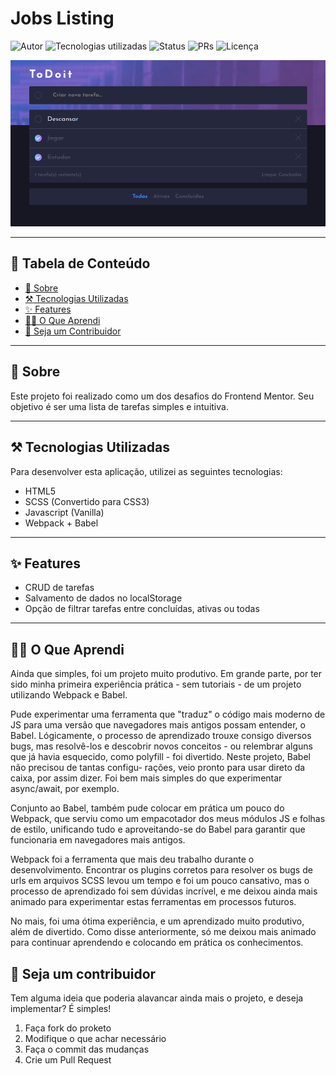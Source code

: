 # Jobs Listing

![Autor](https://img.shields.io/badge/author-Wendell%20Kenneddy-brightgreen)
![Tecnologias utilizadas](https://img.shields.io/badge/techs-HTML,%20SCSS,%20JS%20and%20Webpack%20+%20Babel-brightgreen)
![Status](https://img.shields.io/badge/status-Concluded-brightgreen)
![PRs](https://img.shields.io/badge/PRs-Welcome-brightgreen)
![Licença](https://img.shields.io/badge/license-MIT-brightgreen)

![Resultado Final](./public/assets/images/preview.png)

---

## :bookmark_tabs: Tabela de Conteúdo

- [:closed_book: Sobre](#closed_book-sobre)
- [:hammer_and_pick: Tecnologias Utilizadas](#hammer_and_pick-tecnologias-utilizadas)
- [:sparkles: Features](#sparkles-features)
- [:student: O Que Aprendi](#student-o-que-aprendi)
- [:handshake: Seja um Contribuidor](#handshake-seja-um-contribuidor)

---

## :closed_book: Sobre

Este projeto foi realizado como um dos desafios do Frontend Mentor. Seu objetivo
é ser uma lista de tarefas simples e intuitiva.

---

## :hammer_and_pick: Tecnologias Utilizadas

Para desenvolver esta aplicação, utilizei as seguintes tecnologias:

- HTML5
- SCSS (Convertido para CSS3)
- Javascript (Vanilla)
- Webpack + Babel

---

## :sparkles: Features

- CRUD de tarefas
- Salvamento de dados no localStorage
- Opção de filtrar tarefas entre concluídas, ativas ou todas

---

## :student: O Que Aprendi

Ainda que simples, foi um projeto muito produtivo. Em grande parte, por ter sido
minha primeira experiência prática - sem tutoriais - de um projeto utilizando
Webpack e Babel.

Pude experimentar uma ferramenta que "traduz" o código mais moderno de JS para
uma versão que navegadores mais antigos possam entender, o Babel. Lógicamente,
o processo de aprendizado trouxe consigo diversos bugs, mas resolvê-los e 
descobrir novos conceitos - ou relembrar alguns que já havia esquecido, como 
polyfill - foi divertido. Neste projeto, Babel não precisou de tantas configu-
rações, veio pronto para usar direto da caixa, por assim dizer. Foi bem mais
simples do que experimentar async/await, por exemplo.

Conjunto ao Babel, também pude colocar em prática um pouco do Webpack, que
serviu como um empacotador dos meus módulos JS e folhas de estilo, unificando
tudo e aproveitando-se do Babel para garantir que funcionaria em navegadores
mais antigos.

Webpack foi a ferramenta que mais deu trabalho durante o desenvolvimento.
Encontrar os plugins corretos para resolver os bugs de urls em arquivos SCSS
levou um tempo e foi um pouco cansativo, mas o processo de aprendizado foi sem
dúvidas incrível, e me deixou ainda mais animado para experimentar estas
ferramentas em processos futuros.

No mais, foi uma ótima experiência, e um aprendizado muito produtivo, além de
divertido. Como disse anteriormente, só me deixou mais animado para continuar
aprendendo e colocando em prática os conhecimentos.

## :handshake: Seja um contribuidor

Tem alguma ideia que poderia alavancar ainda mais o projeto, e deseja implementar? É simples!

1. Faça fork do proketo
2. Modifique o que achar necessário
3. Faça o commit das mudanças
4. Crie um Pull Request